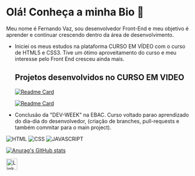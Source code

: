 # Olá! Conheça a minha Bio 👋


 Meu nome é Fernando Vaz, sou desenvolvedor Front-End e meu objetivo é aprender e continuar crescendo dentro da área de desenvolvimento.

- Iniciei os meus estudos na plataforma CURSO EM VÍDEO com o curso de HTML5 e CSS3. Tive um ótimo aproveitamento do curso e meu interesse pelo Front End cresceu ainda mais.
  
  ## Projetos desenvolvidos no CURSO EM VIDEO
  
    [![Readme Card](https://github-readme-stats.vercel.app/api/pin/?username=vazfernando&repo=projeto-android)](https://github.com/vazfernando/projeto-android)

  
    [![Readme Card](https://github-readme-stats.vercel.app/api/pin/?username=vazfernando&repo=projeto_cordel_xilogravura)](https://github.com/vazfernando/projeto_cordel_xilogravura)

    
- Conclusão da "DEV-WEEK" na EBAC. Curso voltado parao aprendizado do dia-dia do desenvolvedor, (criação de branches, pull-requests e também commitar para o main project).


![HTML](https://img.shields.io/badge/HTML5-E34F26?style=for-the-badge&logo=html5&logoColor=white)
![CSS](https://img.shields.io/badge/CSS3-1572B6?style=for-the-badge&logo=css3&logoColor=white)
![JAVASCRIPT](https://img.shields.io/badge/JAVASCRIPT-1572B6?style=for-the-badge&logo=css3&logoColor=white) 

[![Anurag's GitHub stats](https://github-readme-stats.vercel.app/api?username=FernandoVaz)](https://github.com/anuraghazra/github-readme-stats)

[<img src='https://img.shields.io/badge/LinkedIn-0077B5?style=for-the-badge&logo=linkedin&logoColor=white' alt='Linkedin' height='30'>](https://www.linkedin.com/in/vaz-fernando/)


